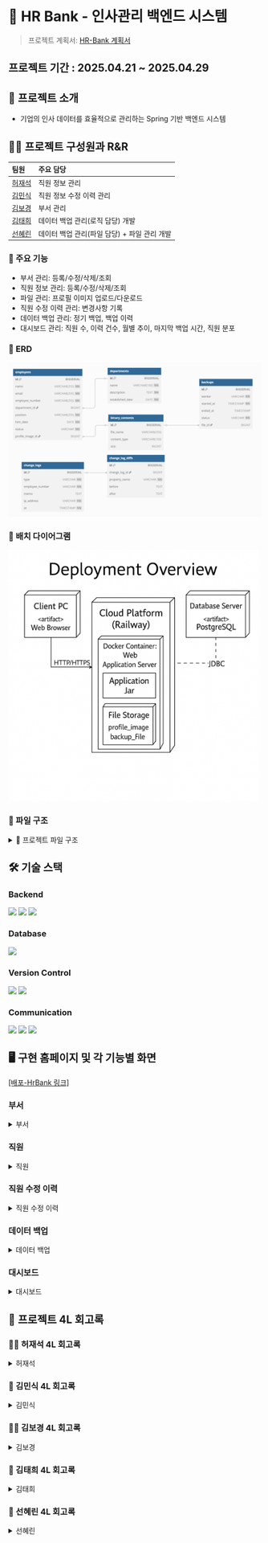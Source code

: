 # 🏦 HR Bank - 인사관리 백엔드 시스템

> 프로젝트 계획서: [HR-Bank 계획서](https://www.notion.so/1dc6caf3785b80779f8dd1b59a0f73ca?pvs=4)

## 프로젝트 기간 : 2025.04.21 ~ 2025.04.29

## 📌 프로젝트 소개
- 기업의 인사 데이터를 효율적으로 관리하는 Spring 기반 백엔드 시스템

## 🏃‍♀️ 프로젝트 구성원과 R&R

| 팀원                                                                               | 주요 담당 |
|:---------------------------------------------------------------------------------|:---------|
| [허재석](https://github.com/JasonHeo1125)                                           | 직원 정보 관리 |
| [김민식](https://github.com/urur-27)                                                | 직원 정보 수정 이력 관리 |
| [김보경](https://github.com/BokyungKim-SPRING)                                      | 부서 관리 |
| [김태희](https://github.com/WaiCat)                                                 | 데이터 백업 관리(로직 담당) 개발 |
| [선혜린](https://github.com/seonseon933)                                            | 데이터 백업 관리(파일 담당) + 파일 관리 개발 |


### 🏫 주요 기능
- 부서 관리: 등록/수정/삭제/조회
- 직원 정보 관리: 등록/수정/삭제/조회
- 파일 관리: 프로필 이미지 업로드/다운로드
- 직원 수정 이력 관리: 변경사항 기록
- 데이터 백업 관리: 정기 백업, 백업 이력
- 대시보드 관리: 직원 수, 이력 건수, 월별 추이, 마지막 백업 시간, 직원 분포

### 🫙 ERD
<img src="readmeImageFile/erd.png" alt="img_1" width="600"/>

### 🔧 배치 다이어그램
<img src="readmeImageFile/batchD.png" alt="img_2" width="500"/>

### 📁 파일 구조
<details>
<summary>📁 프로젝트 파일 구조</summary>
<div markdown="1">

├── src<br>
│   └── main<br>
│       ├── java<br>
│       │   └── com<br>
│       │       └── hrbank<br>
│       │           ├── controller<br>
│       │           │   ├── api<br>
│       │           │   │   ├── DepartmentApi.java<br>
│       │           │   │   ├── EmployeeApi.java<br>
│       │           │   │   ├── EmployeeChangeLogApi.java<br>
│       │           │   │   ├── BackupApi.java<br>
│       │           │   │   └── BinaryContentApi.java<br>
│       │           │   ├── EmployeeController.java<br>
│       │           │   ├── DepartmentController.java<br>
│       │           │   ├── BackupController.java<br>
│       │           │   ├── EmployeeChangeLogController.java<br>
│       │           │   └── BinaryContentController.java<br>
│       │           ├── dto<br>
│       │           │   ├── department<br>
│       │           │   │   ├── DepartmentDto.java<br>
│       │           │   │   ├── DepartmentCreateRequest.java<br>
│       │           │   │   ├── DepartmentUpdateRequest.java<br>
│       │           │   │   └── CursorPageResponseDepartmentDto.java<br>
│       │           │   ├── employee<br>
│       │           │   │   ├── EmployeeDto.java<br>
│       │           │   │   ├── EmployeeCreateRequest.java<br>
│       │           │   │   ├── EmployeeUpdateRequest.java<br>
│       │           │   │   ├── EmployeeTrendDto.java<br>
│       │           │   │   ├── EmployeeDistributionDto.java<br>
│       │           │   │   ├── EmployeeSearchCondition.java<br>
│       │           │   │   └── CursorPageResponseEmployeeDto.java<br>
│       │           │   ├── employeeChangeLog<br>
│       │           │   │   ├── DiffDto.java<br>
│       │           │   │   ├── ChangeLogDto.java<br>
│       │           │   │   ├── CursorPageResponseChangeLogDto.java<br>
│       │           │   │   └── EmployeeChangeLogSearchRequest.java<br>
│       │           │   ├── backup<br>
│       │           │   │   ├── BackupDto.java<br>
│       │           │   │   └── CursorPageResponseBackupDto.java<br>
│       │           │   ├── binarycontent<br>
│       │           │   │   ├── BinaryContentCreateRequest.java<br>
│       │           │   │   └── BinaryContentDto.java<br>
│       │           │   └── error<br>
│       │           │       └── ErrorResponse.java<br>
│       │           ├── entity<br>
│       │           │   ├── Department.java<br>
│       │           │   ├── Employee.java<br>
│       │           │   ├── EmployeeChangeLog.java<br>
│       │           │   ├── EmployeeChangeLogDetail.java<br>
│       │           │   ├── Backup.java<br>
│       │           │   └── BinaryContent.java<br>
│       │           ├── enums<br>
│       │           │   ├── EmployeeStatus.java<br>
│       │           │   ├── EmployeeChangeLogType.java<br>
│       │           │   ├── BackupStatus.java<br>
│       │           │   └── EmployeeCsvHeader.java<br>
│       │           ├── exception<br>
│       │           │   ├── RestException.java<br>
│       │           │   ├── GlobalExceptionHandler.java<br>
│       │           │   └── ErrorCode.java<br>
│       │           ├── generator<br>
│       │           │   └── EmployeeCsvGenerator.java<br>
│       │           ├── mapper<br>
│       │           │   ├── DepartmentMapper.java<br>
│       │           │   ├── EmployeeMapper.java<br>
│       │           │   ├── EmployeeChangeLogMapper.java<br>
│       │           │   ├── BackupMapper.java<br>
│       │           │   └── BinaryContentMapper.java<br>
│       │           ├── repository<br>
│       │           │   ├── specification<br>
│       │           │   │   ├── DepartmentSpecifications.java<br>
│       │           │   │   └── EmployeeChangeLogSpecification.java<br>
│       │           │   ├── DepartmentRepository.java<br>
│       │           │   ├── EmployeeRepository.java<br>
│       │           │   ├── EmployeeRepositoryCustom.java<br>
│       │           │   ├── EmployeeRepositoryImpl.java<br>
│       │           │   ├── EmployeeChangeLogRepository.java<br>
│       │           │   ├── BackupRepository.java<br>
│       │           │   └── BinaryContentRepository.java<br>
│       │           ├── scheduler<br>
│       │           │   └── BackupScheduler.java<br>
│       │           ├── service<br>
│       │           │   ├── basic<br>
│       │           │   │   ├── BasicDepartmentService.java<br>
│       │           │   │   ├── BasicEmployeeService.java<br>
│       │           │   │   ├── BasicEmployeeChangeLogService.java<br>
│       │           │   │   ├── BasicBackupService.java<br>
│       │           │   │   └── BasicBinaryContentService.java<br>
│       │           │   ├── DepartmentService.java<br>
│       │           │   ├── EmployeeService.java<br>
│       │           │   ├── EmployeeChangeLogService.java<br>
│       │           │   ├── BackupService.java<br>
│       │           │   └── BinaryContentService.java<br>
│       │           └── storage<br>
│       │               └── BinaryContentStorage.java<br>
│       └── resources<br>
│           ├── static<br>
│           │   └── assets<br>
│           │   │   └── images<br>
│           │   │   │   └── default-profile.svg<br>
│           │   │   └── index-BwhjXOFb.js<br>
│           │   └── favicon.ico<br>
│           │   └── index.html<br>
│           └── application.yml<br>
└── test<br>
│   └── java<br>
│       └── com<br>
│           └── hrbank<br>
│               └── Sb02HrbankTeam5ApplicationTests.java<br>
├── build.gradle<br>
├── .gitignore<br>
├── settings.gradle<br>
├── README.md<br>

</div>
</details>

## 🛠️ 기술 스택
### Backend
<img src="https://img.shields.io/badge/springboot-6DB33F?style=for-the-badge&logo=springboot&logoColor=white">
<img src="https://img.shields.io/badge/Spring Data JPA-6DB33F?style=for-the-badge&logo=springboot&logoColor=white">
<img src="https://img.shields.io/badge/Spring Scheduler-6DB33F?style=for-the-badge&logo=springboot&logoColor=white">

### Database
<img src="https://img.shields.io/badge/PostgreSQL-4169E1?style=for-the-badge&logo=springboot&logoColor=white">

### Version Control
<img src="https://img.shields.io/badge/Git-F05032?style=for-the-badge&logo=springboot&logoColor=white">
<img src="https://img.shields.io/badge/Github-181717?style=for-the-badge&logo=springboot&logoColor=white">

### Communication
<img src="https://img.shields.io/badge/Notion-000000?style=for-the-badge&logo=springboot&logoColor=white">
<img src="https://img.shields.io/badge/Zep-914fc4?style=for-the-badge&logo=springboot&logoColor=white">
<img src="https://img.shields.io/badge/Discord-5865F2?style=for-the-badge&logo=springboot&logoColor=white">

## 🖥️ 구현 홈페이지 및 각 기능별 화면
[[배포-HrBank 링크]](https://sb02-hrbank-team5-production-79ed.up.railway.app/)

### 부서

<details>
<summary>부서</summary>
<div markdown="1">


</div>
</details>

### 직원

<details>
<summary>직원</summary>
<div markdown="1">

#### 직원목록
<img src="readmeImageFile/employees.png" alt="직원목록.png" width="900"/>

#### 직원등록
<img src="readmeImageFile/CreateEmployee.png" alt="직원등록.png" width="900"/>

#### 직원수정
<img src="readmeImageFile/UpdateEmployee.png" alt="직원수정.png" width="900"/>

- 직원을 등록/수정/삭제/조회 할 수 있습니다.
- 직원을 이름, 이메일, 부서명, 상태를 부분 일치로 검색할 수 있으며, 여러 조건을 조합해도 만족되는 결과만 출력됩니다.
- 이름, 입사일, 사원번호를 기준으로 오름/내림차순 정렬할 수 있습니다.

</div>
</details>

### 직원 수정 이력

<details>
<summary>직원 수정 이력</summary>
<div markdown="1">

<img src="https://github.com/user-attachments/assets/c1506f08-55b9-4e2e-a63f-7c7a36ff0a08" alt="직원 수정 이력.png" width="900"/>
    
- 직원을 생성/수정/삭제한 경우 그 이력에 대한 정보를 보여줍니다.
- 상세 정보 확인을 통해 어떤 항목이 변경되었는지 확인할 수 있으며, 다양한 조건을 통한 검색 및 정렬 기능을 제공하고 있습니다.

</div>
</details>

### 데이터 백업

<details>
<summary>데이터 백업</summary>
<div markdown="1">

<img src="readmeImageFile/backups.png" alt="대시보드.png" width="900"/>

- 백업 페이지는 직원, 부서 등 주요 데이터를 CSV 파일로 저장하는 기능이다.
- 사용자는 백업 이력을 조회하고, 생성된 백업 파일을 다운로드할 수 있다.
- IP로 검색 및 시작시간, 종료시간, 상태에 따라 필터링 및 정렬할 수 있다.

</div>
</details>

### 대시보드

<details>
<summary>대시보드</summary>
<div markdown="1">

<img src="readmeImageFile/board.png" alt="대시보드.png" width="900"/>

- 대시보드는 총 직원수, 최근 업데이트 수정건, 이번달 입사자 수, 마지막 백업 시간에 대한 정보를 보여준다.
- 또한, 일별/주별/월별/분기별/연도별 직원의 수 추이를 그래프로 보여주고, 부서별&직함별 직원 분포 정보를 보여준다.

</div>
</details>

## 📜 프로젝트 4L 회고록

### 🏃‍♀️ 허재석 4L 회고록
<details>
<summary>허재석</summary>
<div markdown="1">

- **Liked**
    - 처음 해보는 코딩 팀 프로젝트였는데, 마줘가면서 협업하는 즐거움을 느꼈습니다.
    - Git 이나 살짝 만져보았는데 DB, SQL, 서버 배포까지 해볼 수 있어서 색달랐습니다.
- **Lacked**
    - Git, SQL, DB 설정에 대한 기본기가 부족해서, 팀장으로서 민폐가 될까 걱정했던 순간들이 많았습니다.
    - 코드 PR 올리기 전에 한번 더 체크를 해서 불필요한 PR 리퀘스트를 줄여야 할 것 같았습니다.
- **Learned**
    - Git, PostgreSQL, Spring Boot 기본기는 물론이고, 실제 서비스처럼 API 명세 작성 → 구현 → 배포 전체 과정을 몸소 경험했습니다.
    - 개발이 단순히 ‘코드만 작성하는 것’이 아니라, 배포, 운영, 문제해결까지 다 포함되는 과정이라는걸 깨달았습니다.
- **Longed for**
    - 앞으로는 프로젝트를 시작할 때 DB, API, 배포까지 전체 구조를 설계할 수 있는 실력을 가지고 싶습니다.
    - 팀원들과 협업할 때, 서로 코드와 환경을 더 잘 이해하고 맞춰갈 수 있는 개발자가 되고 싶습니다.

</div>
</details>

### 🏃 김민식 4L 회고록

<details>
<summary>김민식</summary>
<div markdown="1">

- **Liked**
    - 각자 파트를 나누어 작업하니 작업 속도가 훨씬 빨라지는 것을 느낄 수 있어 좋았습니다.
    - 혼자 작업한다면 놓치기 쉬운 부분들을 팀원들과 함께 보완해 나갈 수 있어 좋았습니다.
- **Lacked**
    - 프로젝트를 설계하고 협업하는 과정이 처음이라, 역할 분배 및 협업 과정에 시간이 오래 걸려 아쉬웠습니다.
    - Git 관리에 미숙함이 있어 프로젝트 중간에 작업한 내용을 삭제하는 등의 실수가 발생했고, 이로 인해 불필요하게 많은 시간이 소모되어 아쉬웠습니다.
    - 팀원들의 코드를 리뷰할 때, 코드의 구현 방식이나 사용된 기술을 파악하는 데 오랜 시간이 소요되어 아쉬웠습니다. 이런 부분을 줄일 수 있으면 좋겠다는 생각이 들었습니다.
- **Learned**
    - 협업 시 미리 규칙을 정하고, 공통적으로 사용하는 부분들을 합의한 뒤 작업을 시작하면 좋겠다는 것을 느꼈습니다.
    - 프로젝트를 단순히 구현하는 것뿐만 아니라, 팀원들과 양식을 맞추고 최적화를 위해 협업하는 과정 자체가 더욱 큰 목표라는 생각이 들었습니다.
- **Longed for**
    - 이후 협업을 진행할 때는 프로젝트 제반 사항들을 빠르게 파악하고 진행할 수 있도록 노력하겠습니다.
    - 프로젝트 구현에 적합한 기술을 파악할 수 있는 능력을 기르고 싶습니다.
    - 요구사항을 제대로 파악하지 못해 다시 제작하는 경우가 많았는데, 앞으로는 API 명세를 통해 요구사항을 좀 더 집중해서 파악할 수 있도록 하겠습니다.

</div>
</details>

### 🏃‍♂️ 김보경 4L 회고록

<details>
<summary>김보경</summary>
<div markdown="1">

- **Liked**
    - 디스코드 팀 채널을 통해 원활한 의사 소통이 이루어졌습니다.
    - 코드 리뷰 다들 꼼꼼하게 봐주고 좋았던 점, 개선할 점을 잘 적어주어서 좋았습니다.
- **Lacked**
    - 코드 리뷰에 오류가 없으면 승인 머지 하다 보니 다른 코드들과 논리적으로 맞지 않을 때도 있었습니다.
    - 배포 단계에서 어려움을 겪었습니다.
- **Learned**
    - 프로젝트 초기 단계 계획의 중요성을 배웠습니다.
    - 다른 팀원의 코드를 보며 생각하지 못 했던 부분까지 신경 써 주셔서 코드 개선에 도움이 많이 됐습니다.
- **Longed for**
    - 시간 관리에 더 신경 써서 배포까지 여유 있게 테스트 해 볼 수 있도록 신경 쓰겠습니다.
    - 팀 프로젝트지만 더 유기적이고 체계적으로 구현 해보고 싶습니다.

</div>
</details>

### ‍🏃‍️️ 김태희 4L 회고록

<details>
<summary>김태희</summary>
<div markdown="1">

- **Liked**
    - 스펙(Specification) 기반으로 필터링과 페이지네이션을 서버(DB) 레벨에서 안정적으로 처리한 점이 좋았습니다.
    - LocalDateTime  → OffsetDateTime 변환 문제를 고민하고, DB 구조를 개선하여 시스템 일관성을 높인것이 좋았습니다.
    - 첫 팀 프로젝트 였는데 커뮤니케이션이 잘되서 불편함 없이 잘 해낸것 같습니다.
- **Lacked**
    - 초기에는 메모리(Stream) 필터링 방식으로 개발을 시작해, 대량 데이터에 대한 고려가 늦었던게 아쉬웠습니다.
    - 깃허브가 익숙하지 않다 보니 코드간의 충돌이 많았습니다.
    - 요구사항을 잘 못 이해해 코드를 다시짜는 일도있었습니다.
- **Learned**
    - 대량 데이터 필터링은 반드시 DB 레벨에서 처리해야 확장성과 성능을 보장할 수 있다는 것을 배웠습니다.
    - LocalDateTime과 OffsetDateTime을 혼용할 때 시간대(Timezone) 관리가 얼마나 중요한지 체감했습니다.
    - 요구사항 분석만으로도 코딩하는 시간을 줄일 수 있다는것을 배웠습니다.
    - 깃허브의 활용성이 얼마나 중요한지 느꼈습니다.
- **Longed for**
    - 프로젝트 규모가 커져도 견딜 수 있는 레이어드 아키텍처 정리
    - 정확한 요구사항 분석
    - 커뮤니케이션및 협업을 위한 툴 사용법 터득

</div>
</details>

### 🏃️ 선혜린 4L 회고록

<details>
<summary>선혜린</summary>
<div markdown="1">

- **Liked**
    - 팀원들과의 협업이 원활했으며, 커뮤니케이션이 잘 이루어졌습니다.
    - 문제를 해결하는 데 있어 창의적인 접근 방식이 통했을 때 큰 만족감을 느꼈습니다.
- **Lacked**
    - 프로젝트 초기 계획 단계에서 세세하게 하지 못해 아쉬움이 있습니다.
    - 프로젝트 배포 단계에서 문제를 찾지 못하였습니다.
    - 초기 csv 파일 생성 때 어떻게 하면 SRP문제를 해결하면서, 코드를 짜며 시간이 부족하여 아쉬웠ㅅ브니다.
- **Learned**
    - 프로젝트의 관리 방법과 더 효율적인 협업 방식에 대해 배웠습니다.
    - 트랜잭션의 격리 수준, 전파 속성에 대해 자세히 공부할 수 있었으며 이를 활용하여 트랜잭션 문제를 해결하였습니다.
    - 임시 파일의  사용법과 CSVPrinter를 사용법에 대해 배우며 다양한 기술을 배웠습니다.
- **Longed for**
    - 프로젝트 초기 때 세세한 일정 관리와 초기 설정을 하고 싶습니다.
    - 코드 리뷰를 좀 더 효율적으로 할 수 있는 방법을 배우고 적용하고 싶습니다.
    - 배포 관리에 대해 세세하게 공부하고 싶습니다.

</div>
</details>
